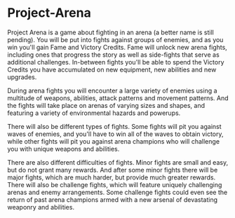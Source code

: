 # Project-Arena
Project Arena is a game about fighting in an arena (a better name is still pending). You will be put into fights against groups of enemies, and as you win you'll gain Fame and Victory Credits. Fame will unlock new arena fights, including ones that progress the story as well as side-fights that serve as additional challenges. In-between fights you'll be able to spend the Victory Credits you have accumulated on new equipment, new abilities and new upgrades.

During arena fights you will encounter a large variety of enemies using a multitude of weapons, abilities, attack patterns and movement patterns. And the fights will take place on arenas of varying sizes and shapes, and featuring a variety of environmental hazards and powerups.

There will also be different types of fights. Some fights will pit you against waves of enemies, and you'll have to win all of the waves to obtain victory, while other fights will pit you against arena champions who will challenge you with unique weapons and abilities.

There are also different difficulties of fights. Minor fights are small and easy, but do not grant many rewards. And after some minor fights there will be major fights, which are much harder, but provide much greater rewards. There will also be challenge fights, which will feature uniquely challenging arenas and enemy arrangements. Some challenge fights could even see the return of past arena champions armed with a new arsenal of devastating weaponry and abilities.
